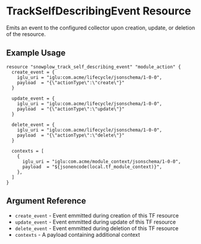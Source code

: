 # TrackSelfDescribingEvent Resource

Emits an event to the configured collector upon creation, update, or deletion of the resource.

## Example Usage

```hcl
resource "snowplow_track_self_describing_event" "module_action" {
  create_event = {
    iglu_uri = "iglu:com.acme/lifecycle/jsonschema/1-0-0",
    payload  = "{\"actionType\":\"create\"}"
  }

  update_event = {
    iglu_uri = "iglu:com.acme/lifecycle/jsonschema/1-0-0",
    payload  = "{\"actionType\":\"update\"}"
  }

  delete_event = {
    iglu_uri = "iglu:com.acme/lifecycle/jsonschema/1-0-0",
    payload  = "{\"actionType\":\"delete\"}"
  }

  contexts = [
    {
      iglu_uri = "iglu:com.acme/module_context/jsonschema/1-0-0",
      payload  = "${jsonencode(local.tf_module_context)}",
    },
  ]
}
```

## Argument Reference

* `create_event` - Event emmitted during creation of this TF resource
* `update_event` - Event emmitted during update of this TF resource
* `delete_event` - Event emmitted during deletion of this TF resource
* `contexts` - A payload containing additional context
